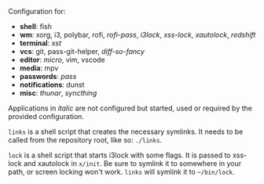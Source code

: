 Configuration for:

- **shell**: fish
- **wm**: xorg, i3, polybar, rofi, *rofi-pass*, *i3lock*, *xss-lock*, *xautolock*, *redshift*
- **terminal**: *xst*
- **vcs**: git, pass-git-helper, *diff-so-fancy*
- **editor**: *micro*, vim, vscode
- **media**: mpv
- **passwords**: *pass*
- **notifications**: dunst
- **misc**: *thunar*, *syncthing*

Applications in *italic* are not configured but started, used or
required by the provided configuration.

`links` is a shell script that creates the necessary symlinks.
It needs to be called from the repository root, like so: `./links`.

`lock` is a shell script that starts i3lock with some flags.
It is passed to xss-lock and xautolock in `x/init`. Be sure to
symlink it to somewhere in your path, or screen locking won't work.
`links` will symlink it to `~/bin/lock`.
